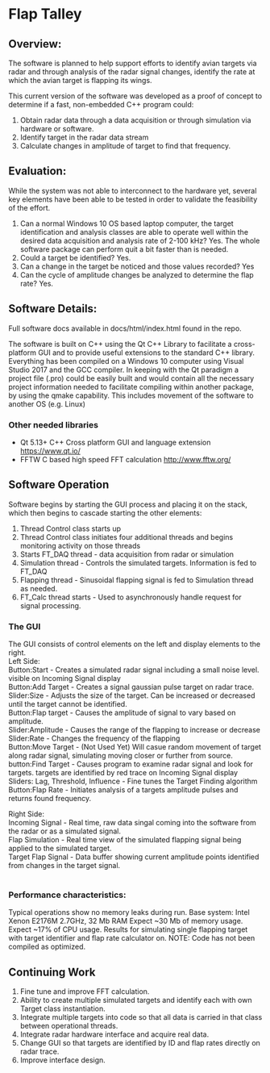 # Flap Talley

## Overview:
The software is planned to help support efforts to identify avian targets via radar and through analysis of the radar signal changes, identify the rate at which the avian target is flapping its wings.


This current version of the software was developed as a proof of concept to determine if a fast, non-embedded C++ program could:
1. Obtain radar data through a data acquisition or through simulation via hardware or software.
2. Identify target in the radar data stream
3. Calculate changes in amplitude of target to find that frequency.

## Evaluation:
While the system was not able to interconnect to the hardware yet, several key elements have been able to be tested in order to validate the feasibility of the effort.
1. Can a normal Windows 10 OS based laptop computer, the target identification and analysis classes are able to operate well within the desired data acquisition and analysis rate of 2-100 kHz? Yes. The whole software package can perform quit a bit faster than is needed.
2. Could a target be identified? Yes.
3. Can a change in the target be noticed and those values recorded? Yes
4. Can the cycle of amplitude changes be analyzed to determine the flap rate? Yes.

## Software Details:
Full software docs available in docs/html/index.html  found in the repo.

The software is built on C++ using the Qt C++ Library to facilitate a cross-platform GUI and to provide useful extensions to the standard C++ library. Everything has been compiled on a Windows 10 computer using Visual Studio 2017 and the GCC compiler. In keeping with the Qt paradigm a project file (.pro) could be easily built and would contain all the necessary project information needed to facilitate compiling within another package, by using the qmake capability. This includes movement of the software to another OS (e.g. Linux)
### Other needed libraries
* Qt 5.13+    C++ Cross platform GUI and language extension   https://www.qt.io/
* FFTW        C based high speed FFT calculation               http://www.fftw.org/

## Software Operation
Software begins by starting the GUI process and placing it on the stack, which then begins to cascade starting the other elements:
1. Thread Control class starts up
2. Thread Control class initiates four additional threads and begins monitoring activity on those threads
3. Starts FT_DAQ thread - data acquisition from radar or simulation
4. Simulation thread - Controls the simulated targets. Information is fed to FT_DAQ
5. Flapping thread - Sinusoidal flapping signal is fed to Simulation thread as needed.
6. FT_Calc thread starts - Used to asynchronously handle request for signal processing.

### The GUI
The GUI consists of control elements on the left and display elements to the right.<br/>
Left Side:<br/>
Button:Start - Creates a simulated radar signal including a small noise level. visible on Incoming Signal display<br/>
Button:Add Target - Creates a signal gaussian pulse target on radar trace.<br/>
Slider:Size - Adjusts the size of the target. Can be increased or decreased until the target cannot be identified.<br/>
Button:Flap target - Causes the amplitude of signal to vary based on amplitude.<br/>
Slider:Amplitude - Causes the range of the flapping to increase or decrease<br/>
Slider:Rate - Changes the frequency of the flapping<br/>
Button:Move Target - (Not Used Yet) Will casue random movement of target along radar signal, simulating moving closer or further from source.<br/>
button:Find Target - Causes program to examine radar signal and look for targets. targets are identified by red trace on Incoming Signal display<br/>
Sliders: Lag, Threshold, Influence - Fine tunes the Target Finding algorithm<br/>
Button:Flap Rate - Initiates analysis of a targets amplitude pulses and returns found frequency.<br/>

Right Side:<br/>
Incoming Signal - Real time, raw data singal coming into the software from the radar or as a simulated signal.<br/>
Flap Simulation - Real time view of the simulated flapping signal being applied to the simulated target.<br/>
Target Flap Signal - Data buffer showing current amplitude points identified from changes in the target signal.<br/>
<br/>
### Performance characteristics:
Typical operations show no memory leaks during run. 
Base system: Intel Xenon E2176M 2.7GHz, 32 Mb RAM
Expect ~30 Mb of memory usage.
Expect ~17% of CPU usage.
Results for simulating single flapping target with target identifier and flap rate calculator on.
NOTE: Code has not been compiled as optimized.


## Continuing Work
1. Fine tune and improve FFT calculation.
2. Ability to create multiple simulated targets and identify each with own Target class instantiation.
3. Integrate multiple targets into code so that all data is carried in that class between operational threads.
4. Integrate radar hardware interface and acquire real data.
5. Change GUI so that targets are identified by ID and flap rates directly on radar trace.
6. Improve interface design.



